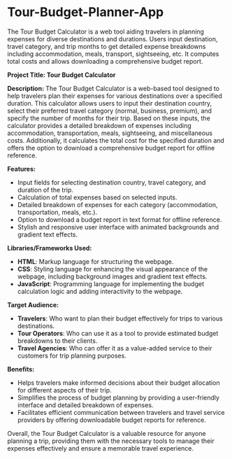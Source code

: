 # Tour-Budget-Planner-App
The Tour Budget Calculator is a web tool aiding travelers in planning expenses for diverse destinations and durations. Users input destination, travel category, and trip months to get detailed expense breakdowns including accommodation, meals, transport, sightseeing, etc. It computes total costs and allows downloading a comprehensive budget report.



<b>Project Title: Tour Budget Calculator</b>

**Description:**
The Tour Budget Calculator is a web-based tool designed to help travelers plan their expenses for various destinations over a specified duration. This calculator allows users to input their destination country, select their preferred travel category (normal, business, premium), and specify the number of months for their trip. Based on these inputs, the calculator provides a detailed breakdown of expenses including accommodation, transportation, meals, sightseeing, and miscellaneous costs. Additionally, it calculates the total cost for the specified duration and offers the option to download a comprehensive budget report for offline reference.

**Features:**
- Input fields for selecting destination country, travel category, and duration of the trip.
- Calculation of total expenses based on selected inputs.
- Detailed breakdown of expenses for each category (accommodation, transportation, meals, etc.).
- Option to download a budget report in text format for offline reference.
- Stylish and responsive user interface with animated backgrounds and gradient text effects.

**Libraries/Frameworks Used:**
- **HTML**: Markup language for structuring the webpage.
- **CSS**: Styling language for enhancing the visual appearance of the webpage, including background images and gradient text effects.
- **JavaScript**: Programming language for implementing the budget calculation logic and adding interactivity to the webpage.

**Target Audience:**
- **Travelers**: Who want to plan their budget effectively for trips to various destinations.
- **Tour Operators**: Who can use it as a tool to provide estimated budget breakdowns to their clients.
- **Travel Agencies**: Who can offer it as a value-added service to their customers for trip planning purposes.

**Benefits:**
- Helps travelers make informed decisions about their budget allocation for different aspects of their trip.
- Simplifies the process of budget planning by providing a user-friendly interface and detailed breakdown of expenses.
- Facilitates efficient communication between travelers and travel service providers by offering downloadable budget reports for reference.

Overall, the Tour Budget Calculator is a valuable resource for anyone planning a trip, providing them with the necessary tools to manage their expenses effectively and ensure a memorable travel experience.
